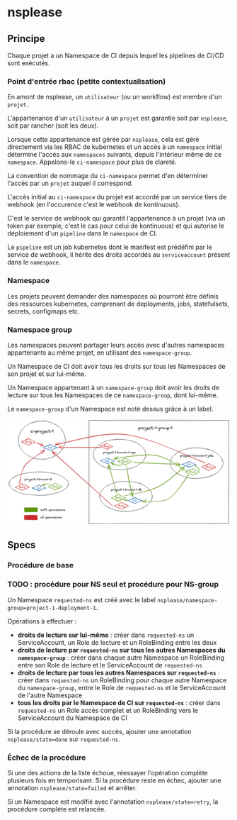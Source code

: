 # nsplease

## Principe

Chaque projet a un Namespace de CI depuis lequel les pipelines de CI/CD sont exécutés.

### Point d'entrée rbac (petite contextualisation)

En amont de nsplease, un `utilisateur` (ou un workflow) est membre d'un `projet`.

L'appartenance d'un `utilisateur` à un `projet` est garantie soit par `nsplease`, soit par rancher (soit les deux).

Lorsque cette appartenance est gérée par `nsplease`, cela est géré directement via les RBAC de kubernetes et un accès à un `namespace` initial détermine l'accès aux `namespaces` suivants, depuis l'intérieur même de ce `namespace`. Appelons-le `ci-namespace` pour plus de clareté.

La convention de nommage du `ci-namespace` permet d'en déterminer l'accès par un `projet` auquel il correspond.

L'accès initial au `ci-namespace` du projet est accordé par un service tiers de webhook (en l'occurence c'est le webhook de kontinuous).

C'est le service de webhook qui garantit l'appartenance à un projet (via un token par exemple, c'est le cas pour celui de kontinuous) et qui autorise le déploiement d'un `pipeline` dans le `namespace` de CI.

Le `pipeline` est un job kubernetes dont le manifest est prédéfini par le service de webhook, il hérite des droits accordés au `serviceaccount` présent dans le `namespace`.

### Namespace

Les projets peuvent demander des namespaces où pourront être définis des ressources kubernetes, comprenant de deployments, jobs, statefulsets, secrets, configmaps etc.

### Namespace group

Les namespaces peuvent partager leurs accès avec d'autres namespaces appartenants au même projet, en utilisant des `namespace-group`.

Un Namespace de CI doit avoir tous les droits sur tous les Namespaces de son projet et sur lui-même.

Un Namespace appartenant à un `namespace-group` doit avoir les droits de lecture sur tous les Namespaces de ce `namespace-group`, dont lui-même.

Le `namespace-group` d'un Namespace est noté dessus grâce à un label.

![schema du principe de fonctionnement](schema/nsplease.png "Principe de fonctionnement")

## Specs

### Procédure de base

### TODO : procédure pour NS seul et procédure pour NS-group

Un Namespace `requested-ns` est créé avec le label `nsplease/namespace-group=project-1-deployment-1`.

Opérations à effectuer :

- **droits de lecture sur lui-même** : créer dans `requested-ns` un ServiceAccount, un Role de lecture et un RoleBinding entre les deux
- **droits de lecture par `requested-ns` sur tous les autres Namespaces du `namespace-group`** : créer dans chaque autre Namespace un RoleBinding entre son Role de lecture et le ServiceAccount de `requested-ns`
- **droits de lecture par tous les autres Namespaces sur `requested-ns`** : créer dans `requested-ns` un RoleBinding pour chaque autre Namespace du `namespace-group`, entre le Role de `requested-ns` et le ServiceAccount de l'autre Namespace
- **tous les droits par le Namespace de CI sur `requested-ns`** : créer dans `requested-ns` un Role accès complet et un RoleBinding vers le ServiceAccount du Namespace de CI

Si la procédure se déroule avec succès, ajouter une annotation `nsplease/state=done` sur `requested-ns`.

### Échec de la procédure

Si une des actions de la liste échoue, réessayer l'opération complète plusieurs fois en temporisant. Si la procédure reste en échec, ajouter une annotation `nsplease/state=failed` et arrêter.

Si un Namespace est modifié avec l'annotation `nsplease/state=retry`, la procédure complète est relancée.
